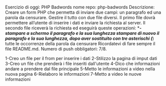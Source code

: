 Esercizio di oggi: PHP Badwords
nome repo: php-badwords
Descrizione: Creare un form PHP che permetta di inviare due campi: un paragrafo ed una parola da censurare.
Gestire il tutto con due file diversi. Il primo file dovrà permettere all’utente di inserire i dati e inviare la richiesta al server.
Il secondo file riceverà la richiesta ed eseguirà queste operazioni: \***_- stampare a schermo il paragrafo e la sua lunghezza
stampare di nuovo il paragrafo e la sua lunghezza, dopo aver sostituito con tre asterischi (_**) tutte le occorrenze della parola da censurare
Ricordatevi di fare sempre il file README.md.
Numero di push obbligatori: 7/8.

1-Creo un file per il from per inserire i dati
2-Stilizzo la pagina di imput dati
3-Creo un file che prenderà i file inseriti dall'utente
4-Dico che informazioni andare a prendere dal file principale
5-Metto le informazioni a video nella nuova pagina
6-Rielaboro le informazioni
7-Metto a video le nuove informazioni
